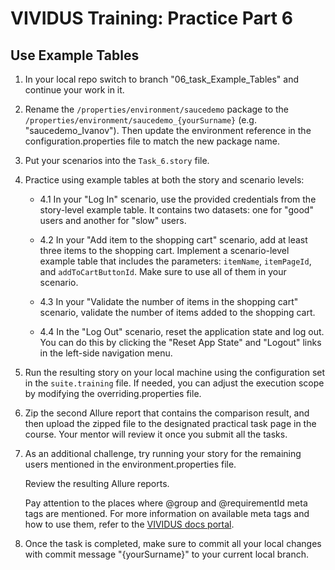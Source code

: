 # VIVIDUS Training: Practice Part 6

## Use Example Tables

1. In your local repo switch to branch "06_task_Example_Tables" and continue your work in it.

1. Rename the `/properties/environment/saucedemo` package to the `/properties/environment/saucedemo_{yourSurname}` (e.g.  "saucedemo_Ivanov"). Then update the environment reference in the configuration.properties file to match the new package name.

1. Put your scenarios into the `Task_6.story` file.

1. Practice using example tables at both the story and scenario levels: <br />

    - 4.1 In your "Log In" scenario, use the provided credentials from the story-level example table. It contains two datasets: one for "good" users and another for "slow" users. <br />

    - 4.2 In your "Add item to the shopping cart" scenario, add at least three items to the shopping cart. Implement a scenario-level example table that includes the parameters: `itemName`, `itemPageId`, and `addToCartButtonId`. Make sure to use all of them in your scenario. <br />

    - 4.3 In your "Validate the number of items in the shopping cart" scenario, validate the number of items added to the shopping cart. <br />

    - 4.4 In the "Log Out" scenario, reset the application state and log out. You can do this by clicking the "Reset App State" and "Logout" links in the left-side navigation menu. <br />

1. Run the resulting story on your local machine using the configuration set in the `suite.training` file. If needed, you can adjust the execution scope by modifying the overriding.properties file. <br />

1. Zip the second Allure report that contains the comparison result, and then upload the zipped file to the designated practical task page in the course. Your mentor will review it once you submit all the tasks.

1. As an additional challenge, try running your story for the remaining users mentioned in the environment.properties file. <br />

    Review the resulting Allure reports. <br />

    Pay attention to the places where @group and @requirementId meta tags are mentioned. For more information on available meta tags and how to use them, refer to the [VIVIDUS docs portal](https://docs.vividus.dev/vividus/latest/tests-configuration.html#_meta_tags).

1. Once the task is completed, make sure to commit all your local changes with commit message "{yourSurname}" to your current local branch.
